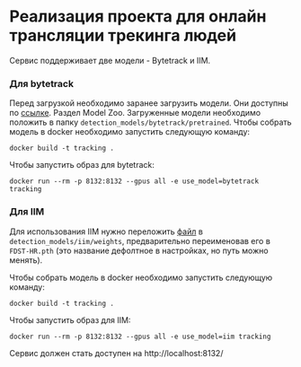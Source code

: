 # Реализация проекта для онлайн трансляции трекинга людей
Cервис поддерживает две модели - Bytetrack и IIM.

### Для bytetrack
Перед загрузкой необходимо заранее загрузить модели. Они доступны по [ссылке](https://github.com/ifzhang/ByteTrack). Раздел Model Zoo. Загруженные модели необходимо положить в папку `detection_models/bytetrack/pretrained`.
Чтобы собрать модель в docker необходимо запустить следующую команду:
```
docker build -t tracking .
```
Чтобы запустить образ для bytetrack:
```    
docker run --rm -p 8132:8132 --gpus all -e use_model=bytetrack tracking
```


### Для IIM

Для использования IIM нужно переложить [файл](https://cloud.mail.ru/public/tDFV/nTQk76xrY/FDST-HR-ep_177_F1_0.969_Pre_0.984_Rec_0.955_mae_1.0_mse_1.5.pth) в `detection_models/iim/weights`,
предварительно переименовав его в `FDST-HR.pth` (это название дефолтное в настройках, но путь можно менять).

Чтобы собрать модель в docker необходимо запустить следующую команду:
```
docker build -t tracking .
```

Чтобы запустить образ для IIM:
```    
docker run --rm -p 8132:8132 --gpus all -e use_model=iim tracking
```


Сервис должен стать доступен на http://localhost:8132/


